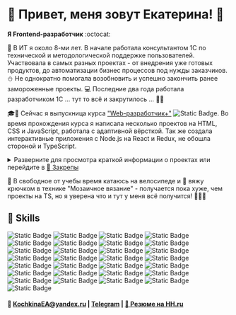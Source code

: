 <!---
<style>
  .highlighted {
    font-size: 16px;
    font-weight: 600;
  }

  .name_project {
    font-size: 14px;
  }

  .screenshot {
    height: 300px;
    border-radius: 10px;
    box-shadow: 0 0 5px;
    margin: 5px;
  }
</style>
--->

# 🐼 Привет, меня зовут Екатерина! 🖖

**Я Frontend-разработчик** :octocat:

📆 В ИТ я около 8-ми лет. В начале работала консультантом 1С по технической и методологической поддержке пользователей. Участвовала в самых разных проектах - от внедрения уже готовых продуктов, до автоматизации бизнес процессов под нужды заказчиков. ⛄ Не однократно помогала возобновить и успешно закончить ранее замороженные проекты. 💻 Последние два года работала разработчиком 1С ... тут то всё и закрутилось ... 💫😍

🎓📝 Сейчас я выпускница курса ["Web-разработчик+"](https://practicum.yandex.ru/web-plus/) ![Static Badge](https://img.shields.io/badge/-grey?style=plastic&label=%20%20%20%20%20%20%20%20%20%20%20%20%20%20%2095%25&labelColor=green). Во время прохождения курса я написала несколько проектов на HTML, CSS и JavaScript, работала с адаптивной вёрсткой. Так же создала интерактивные приложения с Node.js на React и Redux, не обошла стороной и TypeScript.

<details>
  <summary style="cursor: pointer;">
    Разверните для просмотра краткой информации о проектах или перейдите в 
    <a href="https://github.com/gudrum1983#:~:text=Pinned,Loading">📌 Закрепы</a>
  </summary>
  <ol>
    <li>
      <p style="font-size: 14px;">
        <span style="font-size: 16px; font-weight: 600;">🚋 Путешествия по России</span> [
        <a href="https://github.com/gudrum1983/russian-travel"> 📂 Репозиторий</a> 
        | <a href="https://gudrum1983.github.io/russian-travel">🌐Сайт</a> ]
      </p>
      <ul style="padding-bottom: 10px">
        <li>Создала адаптивный интерфейс с использованием Flex, Grid и медиазапросов для обеспечения корректного отображения сайта на различных устройствах.</li>
        <li>Применяла методологию БЭМ для улучшения структуры и поддерживаемости кода.</li>
        <details>
          <summary style="margin: 10px 0; cursor: pointer;">🖼️ Скриншоты сайта</summary>
          <div style="margin-top: 10px;">
            <img src="images/traveling.png" style="height: 300px; border-radius: 10px; box-shadow: 0 0 5px; margin: 5px;" alt="Хедер, главная картинка и заголовок">
            <img src="images/articles.png" style="height: 300px; border-radius: 10px; box-shadow: 0 0 5px; margin: 5px;" alt="Информационные статьи про памятные места">
            <img src="images/photos.png" style="height: 300px; border-radius: 10px; box-shadow: 0 0 5px; margin: 5px;" alt="Альбом с фото">
          </div>
        </details>
      </ul>
    </li>
    <li>
      <p style="font-size: 14px;">
        <span style="font-size: 16px; font-weight: 600;">📊 Визуализатор работы алгоритмов и структур данных</span> [
        <a href="https://github.com/gudrum1983/algososh"> 📂 Репозиторий</a> 
        | <a href="https://gudrum1983.github.io/algososh">🌐Сайт</a> ]
      </p>
      <ul style="padding-bottom: 10px">
        <li>Для реализации пошагового визуализатора работы алгоритмов и структур данных изучила и внедрила паттерн проектирования «Снимок» (Memento), что значительно повысило переиспользуемость кода.</li>
        <li>Проект включает тестирование с использованием Cypress, Jest и React Testing Library.</li>
        <details>
          <summary style="margin: 10px 0; cursor: pointer;">🖼️ Скриншоты сайта</summary>
          <div style="margin-top: 10px;">
            <img src="images/array.png" style="height: 300px; border-radius: 10px; box-shadow: 0 0 5px; margin: 5px;" alt="Сортировка массива">
            <img src="images/list.png" style="height: 300px; border-radius: 10px; box-shadow: 0 0 5px; margin: 5px;" alt="Связанный список">
            <img src="images/fibb.png" style="height: 300px; border-radius: 10px; box-shadow: 0 0 5px; margin: 5px;" alt="Фиббоначи">
          </div>
        </details>
      </ul>
    </li>
    <li>
      <p style="font-size: 14px;">
        <span style="font-size: 16px; font-weight: 600;">👽 Космическая бургерная 🍔</span> [
        <a href="https://github.com/gudrum1983/react-stellar-burger"> 📂 Репозиторий</a> 
        | <a href="https://gudrum1983.github.io/react-stellar-burger">🌐Сайт</a> ]
      </p>
      <ul style="padding-bottom: 10px">
        <li>Разработала интерактивное веб-приложение для создания бургеров, управления профилем и отслеживания заказов в реальном времени с помощью WebSocket и REST API.</li>
        <li>Использовала Redux и Middleware для эффективного управления состоянием.</li>
        <li>Внедрила React Router для удобной навигации и работы с заказами, а также react-intersection-observer и Drag-and-drop для улучшения пользовательского опыта.</li>
        <details>
          <summary style="margin: 10px 0; cursor: pointer;">🖼️ Скриншоты сайта</summary>
          <div style="margin-top: 10px;">
            <img src="images/constructor.png" style="height: 300px; border-radius: 10px; box-shadow: 0 0 5px; margin: 5px;" alt="Конструктор бургеров">
            <img src="images/feed.png" style="height: 300px; border-radius: 10px; box-shadow: 0 0 5px; margin: 5px;" alt="Лента заказов">
            <img src="images/profile.png" style="height: 300px; border-radius: 10px; box-shadow: 0 0 5px; margin: 5px;" alt="Профиль">
          </div>
        </details>      
			</ul>
    </li>
  </ol>
  Так же все вышеперечисленные проекты собраны <a href="https://github.com/stars/gudrum1983/lists/portfolio">👉 в портфолио</a>.
</details>

🚴 В свободное от учебы время катаюсь на велосипеде и 🧶 вяжу крючком в технике "Мозаичное вязание" - получается пока хуже, чем проекты на TS, но я уверена что и тут у меня всё получится! 🌟🌟🌟

🔮 Skills
---
![Static Badge](https://img.shields.io/badge/HTML-%23FFFFFF?style=for-the-badge&logo=html5&logoColor=%23E34F26&color=%23FFFFFF)
![Static Badge](https://img.shields.io/badge/mongodb-%2347A248?style=for-the-badge&logo=mongodb&color=%23FFFFFF)
![Static Badge](https://img.shields.io/badge/postgresql-%234169E1?style=for-the-badge&logo=postgresql&color=%23FFFFFF)
![Static Badge](https://img.shields.io/badge/postman-%23FF6C37?style=for-the-badge&logo=postman&color=%23FFFFFF)
![Static Badge](https://img.shields.io/badge/docker-%232496ED?style=for-the-badge&logo=docker&color=%23FFFFFF)
![Static Badge](https://img.shields.io/badge/swagger-%2385EA2D?style=for-the-badge&logo=swagger&color=%23FFFFFF)
![Static Badge](https://img.shields.io/badge/css-%23FFFFFF?style=for-the-badge&logo=css3&logoColor=%231572B6)
![Static Badge](https://img.shields.io/badge/javascript-%23FFFFFF?style=for-the-badge&logo=javascript&logoColor=%23F7DF1E)
![Static Badge](https://img.shields.io/badge/typescript-%23FFFFFF?style=for-the-badge&logo=typescript&logoColor=%2361DAFB)
![Static Badge](https://img.shields.io/badge/node.js-%23FFFFFF?style=for-the-badge&logo=node.js&logoColor=%23339933)
![Static Badge](https://img.shields.io/badge/webpack-%23FFFFFF?style=for-the-badge&logo=webpack&logoColor=%238DD6F9)
![Static Badge](https://img.shields.io/badge/npm-%23FFFFFF?style=for-the-badge&logo=npm&logoColor=%23CB3837)
![Static Badge](https://img.shields.io/badge/yarn-%23FFFFFF?style=for-the-badge&logo=yarn&logoColor=%232C8EBB)
![Static Badge](https://img.shields.io/badge/react-%23FFFFFF?style=for-the-badge&logo=react&logoColor=%2361DAFB&color=%23FFFFFF)
![Static Badge](https://img.shields.io/badge/CRA-%23FFFFFF?style=for-the-badge&logo=createreactapp&logoColor=%2309D3AC)
![Static Badge](https://img.shields.io/badge/react%20router-%23FFFFFF?style=for-the-badge&logo=reactrouter&logoColor=%23CA4245)
![Static Badge](https://img.shields.io/badge/redux-%23FFFFFF?style=for-the-badge&logo=redux&logoColor=%23764ABC)
![Static Badge](https://img.shields.io/badge/css%20modules-%23FFFFFF?style=for-the-badge&logo=cssmodules&logoColor=%23000000)
![Static Badge](https://img.shields.io/badge/sass-%23FFFFFF?style=for-the-badge&logo=sass&logoColor=%23CC6699)
![Static Badge](https://img.shields.io/badge/jest-%23FFFFFF?style=for-the-badge&logo=jest&logoColor=%23C21325)
![Static Badge](https://img.shields.io/badge/cypress-%23FFFFFF?style=for-the-badge&logo=cypress&logoColor=%2369D3A7)
![Static Badge](https://img.shields.io/badge/webstorm-%23FFFFFF?style=for-the-badge&logo=webstorm&logoColor=%23000000)
![Static Badge](https://img.shields.io/badge/git-%23FFFFFF?style=for-the-badge&logo=git&logoColor=%23F05032)
![Static Badge](https://img.shields.io/badge/github-%23FFFFFF?style=for-the-badge&logo=github&logoColor=%23181717)
![Static Badge](https://img.shields.io/badge/github%20pages-%23FFFFFF?style=for-the-badge&logo=githubpages&logoColor=%23222222)
![Static Badge](https://img.shields.io/badge/figma-%23FFFFFF?style=for-the-badge&logo=figma&logoColor=%23F24E1E)
![Static Badge](https://img.shields.io/badge/bem-%23FFFFFF?style=for-the-badge&logo=bem&logoColor=%23000000)
![Static Badge](https://img.shields.io/badge/markdown-%23FFFFFF?style=for-the-badge&logo=markdown&logoColor=%23000000)
![Static Badge](https://img.shields.io/badge/trello-%23FFFFFF?style=for-the-badge&logo=trello&logoColor=%230052CC)

#### 📧 KochkinaEA@yandex.ru | [Telegram](https://t.me/Gudrum1983) | [📄 Резюме на HH.ru](https://hh.ru/resume/770743f9ff0d78256b0039ed1f50774143656c)

<!---
gudrum1983/gudrum1983 is a ✨ special ✨ repository because its `README.md` (this file) appears on your GitHub profile.
You can click the Preview link to take a look at your changes.
--->
